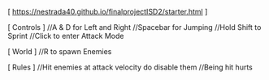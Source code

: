 [ https://nestrada40.github.io/finalprojectISD2/starter.html ]

[ Controls ]
//A & D for Left and Right
//Spacebar for Jumping
//Hold Shift to Sprint
//Click to enter Attack Mode

[ World ]
//R to spawn Enemies

[ Rules ]
//Hit enemies at attack velocity do disable them
//Being hit hurts
